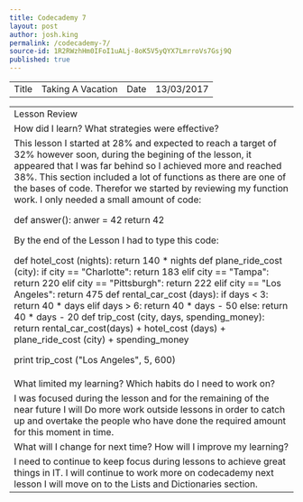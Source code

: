 ```yaml
---
title: Codecademy 7
layout: post
author: josh.king
permalink: /codecademy-7/
source-id: 1R2RWzhHm0IFoI1uALj-8oK5V5yQYX7LmrroVs7Gsj9Q
published: true
---
```

<table>
  <tr>
    <td>Title</td>
    <td>Taking A Vacation</td>
    <td>Date</td>
    <td>13/03/2017</td>
  </tr>
</table>


<table>
  <tr>
    <td>Lesson Review</td>
  </tr>
  <tr>
    <td>How did I learn? What strategies were effective? </td>
  </tr>
  <tr>
    <td>This lesson I started at 28% and expected to reach a target of 32% however soon, during the begining of the lesson, it appeared that I was far behind so I achieved more and reached 38%. This section included a lot of functions as there are one of the bases of code. Therefor we started by reviewing my function work. I only needed a small amount of code:

def answer():
    anwer = 42
    return 42

By the end of the Lesson I had to type this code:

def hotel_cost (nights):
    return 140 * nights
def plane_ride_cost (city):
    if city == "Charlotte":
        return 183
    elif city == "Tampa":
        return 220
    elif city == "Pittsburgh":
        return 222
    elif city == "Los Angeles":
        return 475
def rental_car_cost (days):
    if days < 3:
        return 40 * days
    elif days > 6:
        return 40 * days - 50
    else:
        return 40 * days - 20
def trip_cost (city, days, spending_money):
    return rental_car_cost(days) + hotel_cost (days) + plane_ride_cost (city) + spending_money

print trip_cost ("Los Angeles", 5, 600)
</td>
  </tr>
  <tr>
    <td>What limited my learning? Which habits do I need to work on? </td>
  </tr>
  <tr>
    <td>I was focused during the lesson and for the remaining of the near future I will Do more work outside lessons in order to catch up and overtake the people who have done the required amount for this moment in time.</td>
  </tr>
  <tr>
    <td>What will I change for next time? How will I improve my learning?</td>
  </tr>
  <tr>
    <td>I need to continue to keep focus during lessons to achieve great things in IT. I will continue to work more on codecademy next lesson I will move on to the Lists and Dictionaries section.</td>
  </tr>
</table>


